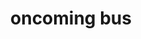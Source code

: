 ---
layout: smileys&emotion
title: oncoming bus
emoji: oncoming_bus
permalink: 🚍.html
image: assets/img/3moji/oncoming_bus.png
---
